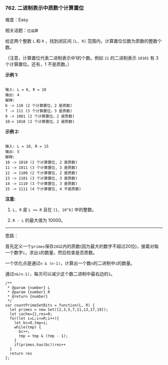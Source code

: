 ### 762. 二进制表示中质数个计算置位

难度：Easy

相关话题：`位运算`

给定两个整数 `L` 和 `R` ，找到闭区间 `[L, R]` 范围内，计算置位位数为质数的整数个数。



（注意，计算置位代表二进制表示中1的个数。例如 `21` 的二进制表示 `10101` 有 3 个计算置位。还有，1 不是质数。）



**示例 1:** 



```

输入: L = 6, R = 10
输出: 4
解释:
6 -> 110 (2 个计算置位，2 是质数)
7 -> 111 (3 个计算置位，3 是质数)
9 -> 1001 (2 个计算置位，2 是质数)
10-> 1010 (2 个计算置位，2 是质数)
```


**示例 2:** 



```

输入: L = 10, R = 15
输出: 5
解释:
10 -> 1010 (2 个计算置位, 2 是质数)
11 -> 1011 (3 个计算置位, 3 是质数)
12 -> 1100 (2 个计算置位, 2 是质数)
13 -> 1101 (3 个计算置位, 3 是质数)
14 -> 1110 (3 个计算置位, 3 是质数)
15 -> 1111 (4 个计算置位, 4 不是质数)
```


**注意:** 




1.  `L, R` 是 `L <= R` 且在 `[1, 10^6]` 中的整数。

2.  `R - L` 的最大值为 10000。






-----

思路：

首先定义一个`primes`保存`20`以内的质数(因为最大的数字不超过20位)，接着对每一个数字`i`，求出`1`的数量，然后检查是否质数。

一个优化点是通过`n & (n-1)`，计算出一个数`n`的二进制中`1`的数量。

通过`n&(n-1)`，每次可以减少这个数二进制中最右边的`1`。

```
/**
 * @param {number} L
 * @param {number} R
 * @return {number}
 */
var countPrimeSetBits = function(L, R) {
  let primes = new Set([2,3,5,7,11,13,17,19]);
  let cache={},res=0;
  for(let i=L;i<=R;i++){
    let bc=0,tmp=i;
    while(tmp) {
      bc++;
      tmp = tmp & (tmp - 1);
    }
    if(primes.has(bc))res++
  }
  return res
};
```

